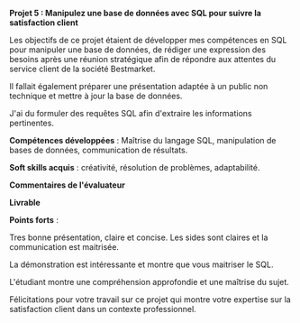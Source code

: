 **Projet 5 : Manipulez une base de données avec SQL pour suivre la satisfaction client**

Les objectifs de ce projet étaient de développer mes compétences en SQL pour manipuler une base de données, de rédiger une expression 
des besoins après une réunion stratégique afin de répondre aux attentes du service client de la société Bestmarket.

Il fallait également préparer une présentation adaptée à un public non technique et mettre à jour la base de données.

J'ai du formuler des requêtes SQL afin d'extraire les informations pertinentes. 

**Compétences développées** : Maîtrise du langage SQL, manipulation de bases de données, communication de résultats.

**Soft skills acquis** : créativité, résolution de problèmes, adaptabilité.

**Commentaires de l'évaluateur**

**Livrable**

**Points forts** :

Tres bonne présentation, claire et concise. Les sides sont claires et la communication est maitrisée.

La démonstration est intéressante et montre que vous maitriser le SQL.

L'étudiant montre une compréhension approfondie et une maîtrise du sujet.

Félicitations pour votre travail sur ce projet qui montre votre expertise sur la satisfaction client dans un contexte professionnel.

